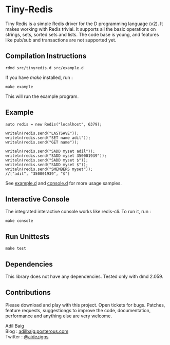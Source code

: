 Tiny-Redis
==========
Tiny Redis is a simple Redis driver for the D programming language (v2). It makes working with Redis trivial.
It supports all the basic operations on strings, sets, sorted sets and lists. The code base is young, and features
like pub/sub and transactions are not supported yet. 

## Compilation Instructions

	rdmd src/tinyredis.d src/example.d

If you have *make* installed, run :

	make example
	
This will run the example program.

## Example
	auto redis = new Redis("localhost", 6379);
    
    writeln(redis.send("LASTSAVE"));
    writeln(redis.send("SET name adil"));
    writeln(redis.send("GET name"));
   
    writeln(redis.send("SADD myset adil"));
    writeln(redis.send("SADD myset 350001939"));
    writeln(redis.send("SADD myset $"));
    writeln(redis.send("SADD myset $"));
    writeln(redis.send("SMEMBERS myset"));
    //["adil", "350001939", "$"] 

See [example.d](https://github.com/adilbaig/Tiny-Redis/blob/master/src/example.d) and [console.d](https://github.com/adilbaig/Tiny-Redis/blob/master/src/console.d) for more usage samples. 

## Interactive Console
The integrated interactive console works like redis-cli. To run it, run :

	make console

## Run Unittests

	make test

## Dependencies
This library does not have any dependencies. Tested only with dmd 2.059.  

## Contributions
Please download and play with this project. Open tickets for bugs. Patches, feature requests, suggestiongs to improve the code, documentation, performance and anything else are very welcome.

Adil Baig
<br />Blog : [adilbaig.posterous.com](http://adilbaig.posterous.com)
<br />Twitter : [@aidezigns](http://twitter.com/aidezigns)
